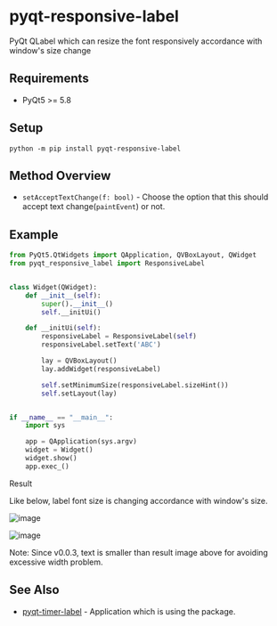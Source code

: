 # pyqt-responsive-label
PyQt QLabel which can resize the font responsively accordance with window's size change

## Requirements
* PyQt5 >= 5.8

## Setup
`python -m pip install pyqt-responsive-label`

## Method Overview
* `setAcceptTextChange(f: bool)` - Choose the option that this should accept text change(`paintEvent`) or not.

## Example
```python
from PyQt5.QtWidgets import QApplication, QVBoxLayout, QWidget
from pyqt_responsive_label import ResponsiveLabel


class Widget(QWidget):
    def __init__(self):
        super().__init__()
        self.__initUi()

    def __initUi(self):
        responsiveLabel = ResponsiveLabel(self)
        responsiveLabel.setText('ABC')

        lay = QVBoxLayout()
        lay.addWidget(responsiveLabel)

        self.setMinimumSize(responsiveLabel.sizeHint())
        self.setLayout(lay)


if __name__ == "__main__":
    import sys

    app = QApplication(sys.argv)
    widget = Widget()
    widget.show()
    app.exec_()
```

Result

Like below, label font size is changing accordance with window's size.

![image](https://user-images.githubusercontent.com/55078043/163919017-31d6ae6b-329a-414e-ad37-a09dee778faf.png)

![image](https://user-images.githubusercontent.com/55078043/163919028-c718a549-71bf-4581-8f28-19c6a36719fc.png)

Note: Since v0.0.3, text is smaller than result image above for avoiding excessive width problem.

## See Also
* <a href="https://github.com/yjg30737/pyqt-timer-label.git">pyqt-timer-label</a> - Application which is using the package.


